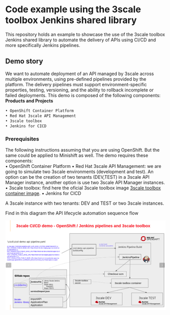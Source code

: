 # Code example using the 3scale toolbox Jenkins shared library

This repository holds an example to showcase the use of the 3scale toolbox Jenkins shared library to automate the delivery of APIs using CI/CD and more specifically Jenkins pipelines.

##  Demo story

We want to automate deployment of an API managed by 3scale across multiple environments, using pre-defined pipelines provided by the platform. The delivery pipelines must support environment-specific properties, testing, versioning, and the ability to rollback incomplete or failed deployments.
This demo is composed of the following components: 
**Products and Projects**

    • OpenShift Container Platform
    • Red Hat 3scale API Management
    • 3scale toolbox
    • Jenkins for CICD

### Prerequisites

The following instructions assuming that you are using OpenShift. But the same could be applied to Minishift as well. The demo requires these components:   
    • OpenShift Container Platform
    • Red Hat 3scale API Management: we are going to simulate two 3scale environments (development and test). An option can be the creation of two tenants (DEV,TEST) in a 3scale API Manager instance, another option is use two 3scale API Manager instances.
    • 3scale toolbox: find here the oficial 3scale toolbox image [3scale toolbox container image](https://catalog.redhat.com/software/containers/3scale-amp2/toolbox-rhel7/5d80bbe95a13461f5f050cf7).
    • Jenkins for CICD

A 3scale instance with two tenants: DEV and TEST or two 3scale instances. 


Find in this diagram the API lifecycle automation sequence flow 

![](doc_images/3scalecicddemo.png)
